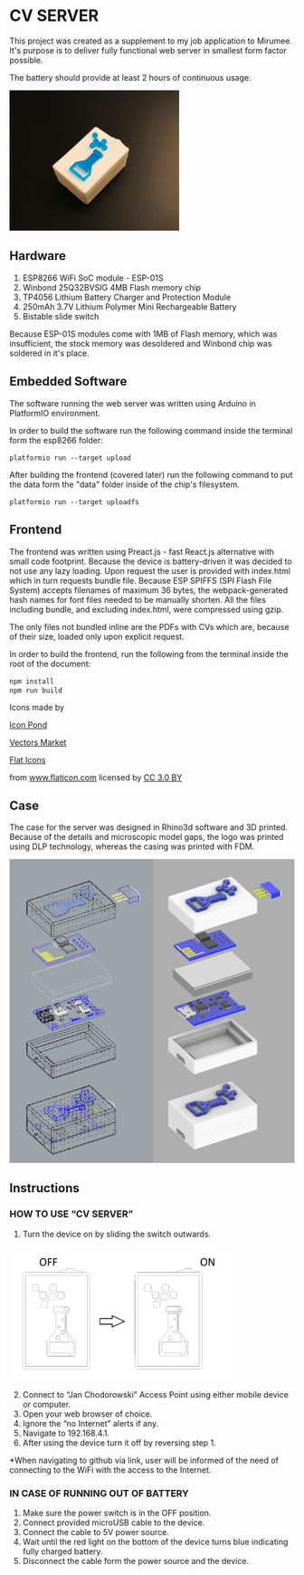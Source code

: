# CV SERVER

This project was created as a supplement to my job application to Mirumee.  
It's purpose is to deliver fully functional web server in smallest form factor possible.

The battery should provide at least 2 hours of continuous usage.


<img src="documentation/final.png" alt="Final product" width="300"/>

## Hardware
1. ESP8266 WiFi SoC module - ESP-01S
2. Winbond 25Q32BVSIG 4MB Flash memory chip
3. TP4056 Lithium Battery Charger and Protection Module
4. 250mAh 3.7V Lithium Polymer Mini Rechargeable Battery
5. Bistable slide switch

Because ESP-01S modules come with 1MB of Flash memory, which was insufficient, the stock memory was desoldered and Winbond chip was soldered in it's place.

## Embedded Software
The software running the web server was written using Arduino in PlatformIO environment.

In order to build the software run the following command inside the terminal form the esp8266 folder:
```
platformio run --target upload
```
After building the frontend (covered later) run the following command to put the data form the "data" folder inside of the chip's filesystem.
```
platformio run --target uploadfs
```

## Frontend
The frontend was written using Preact.js - fast React.js alternative with small code footprint.
Because the device is battery-driven it was decided to not use any lazy loading. Upon request the user is provided with index.html which in turn requests bundle file. Because ESP SPIFFS (SPI Flash File System) accepts filenames of maximum 36 bytes, the webpack-generated hash names for font files needed to be manually shorten. All the files including bundle, and excluding index.html, were compressed using gzip.

The only files not bundled inline are the PDFs with CVs which are, because of their size, loaded only upon explicit request.

In order to build the frontend, run the following from the terminal inside the root of the document:
```
npm install
npm run build
```


<div>Icons made by

  <a href="https://www.flaticon.com/authors/popcorns-arts" title="Icon Pond"> Icon Pond </a>

  <a href="https://www.flaticon.com/authors/vectors-market" title="Vectors Market"> Vectors Market </a>

  <a href="https://www.flaticon.com/authors/flat-icons" title="Flat Icons"> Flat Icons </a>

 from <a href="https://www.flaticon.com/" title="Flaticon">www.flaticon.com</a> licensed by <a href="http://creativecommons.org/licenses/by/3.0/" title="Creative Commons BY 3.0" target="_blank"> CC 3.0 BY</a></div>





## Case
The case for the server was designed in Rhino3d software and 3D printed. Because of the details and microscopic model gaps, the logo was printed using DLP technology, whereas the casing was printed with FDM.

<img src="documentation/assembly.png" alt="Assembly" width="600"/>

## Instructions

### HOW TO USE “CV SERVER”
1.  Turn the device on by sliding the switch outwards.

<img src="documentation/instructions.png" alt="Instructions" width="400"/>

2.  Connect to “Jan Chodorowski” Access Point using either mobile device or computer.
3.  Open your web browser of choice.
4.  Ignore the “no Internet” alerts if any.
5.  Navigate to 192.168.4.1.
6.  After using the device turn it off by reversing step 1.

*When navigating to github via link, user will be informed of the need of connecting to the WiFi with the access to the Internet.


### IN CASE OF RUNNING OUT OF BATTERY

1.  Make sure the power switch is in the OFF position.
2.  Connect provided microUSB cable to the device.
3.  Connect the cable to 5V power source.
4.  Wait until the red light on the bottom of the device turns blue indicating fully charged battery.
5.  Disconnect the cable form the power source and the device.

